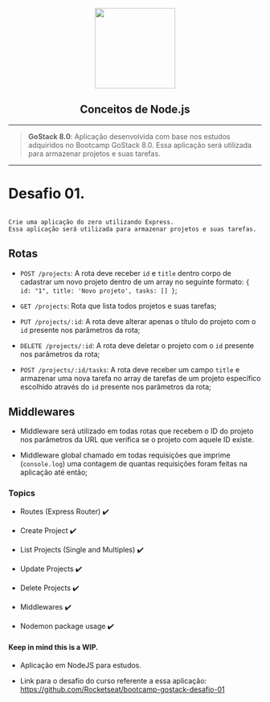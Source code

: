 
<p  align="center">

<a  href="https://nodejs.org/en/" target="_blank">

<center><img  width="160px"  src="https://i.imgur.com/6syIF0C.png"><br/></center>

</a>

<h2  align="center">Conceitos de Node.js</h2>

</p>

---

  

> **GoStack 8.0**: Aplicação desenvolvida com base nos estudos adquiridos no Bootcamp GoStack 8.0. Essa aplicação será utilizada para armazenar projetos e suas tarefas.
> 
---

  

# Desafio 01. 

```

Crie uma aplicação do zero utilizando Express.
Essa aplicação será utilizada para armazenar projetos e suas tarefas.

```
## Rotas

- `POST /projects`: A rota deve receber `id` e `title` dentro corpo de cadastrar um novo projeto dentro de um array no seguinte formato: `{ id: "1", title: 'Novo projeto', tasks: [] }`; 

- `GET /projects`: Rota que lista todos projetos e suas tarefas;

- `PUT /projects/:id`: A rota deve alterar apenas o título do projeto com o `id` presente nos parâmetros da rota;

- `DELETE /projects/:id`: A rota deve deletar o projeto com o `id` presente nos parâmetros da rota;

- `POST /projects/:id/tasks`: A rota deve receber um campo `title` e armazenar uma nova tarefa no array de tarefas de um projeto específico escolhido através do `id` presente nos parâmetros da rota;


## Middlewares

- Middleware será utilizado em todas rotas que recebem o ID do projeto nos parâmetros da URL que verifica se o projeto com aquele ID existe.

- Middleware global chamado em todas requisições que imprime (`console.log`) uma contagem de quantas requisições foram feitas na aplicação até então;
  

### Topics

  

* Routes (Express Router) :heavy_check_mark:

* Create Project :heavy_check_mark:

* List Projects (Single and Multiples) :heavy_check_mark:

* Update Projects :heavy_check_mark:

* Delete Projects :heavy_check_mark:

* Middlewares :heavy_check_mark:

* Nodemon package usage :heavy_check_mark:

  
  

#### Keep in mind this is a WIP.

  
- Aplicação em NodeJS para estudos.

- Link para o desafio do curso referente a essa aplicação: <https://github.com/Rocketseat/bootcamp-gostack-desafio-01>